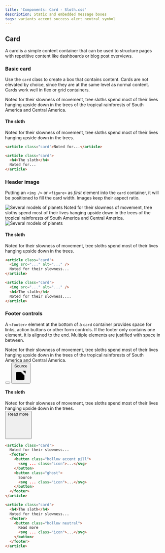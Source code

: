 ```yaml
---
title: 'Components: Card - Sloth.css'
description: Static and embedded message boxes
tags: variants accent success alert neutral symbol
---
```


## Card

A card is a simple content container that can be used to structure pages with repetitive content like dashboards or blog post overviews.

### Basic card

Use the `card` class to create a box that contains content. Cards are not elevated by choice, since they are at the same level as normal content. Cards work well in flex or grid containers.

<div class="demo">
  <div class="grid grid-cols-2 gap-4 max-w-screen-sm">
    <article class="card">
      Noted for their slowness of movement, tree sloths spend most of their lives hanging upside down in the trees of the tropical rainforests of South America and Central America.
    </article>
    <article class="card">
      <h4>The sloth</h4>
      Noted for their slowness of movement, tree sloths spend most of their lives hanging upside down in the trees.
    </article>
  </div>
</div>

```html
<article class="card">Noted for...</article>

<article class="card">
  <h4>The sloth</h4>
  Noted for...
</article>
```

### Header image

Putting an `<img />` or `<figure>` as *first* element into the `card` container, it will be positioned to fill the card width. Images keep their aspect ratio.

<div class="demo">
  <div class="grid grid-cols-2 gap-4 max-w-screen-sm">
    <article class="card">
      <img src="https://images.unsplash.com/photo-1506272517965-ec6133efee7a?ixlib=rb-4.0.3&q=85&fm=jpg&crop=entropy&cs=srgb&w=640" alt="Several models of planets" />
      Noted for their slowness of movement, tree sloths spend most of their lives hanging upside down in the trees of the tropical rainforests of South America and Central America.
    </article>
    <article class="card">
      <img src="https://images.unsplash.com/photo-1506272517965-ec6133efee7a?ixlib=rb-4.0.3&q=85&fm=jpg&crop=entropy&cs=srgb&w=640" alt="Several models of planets" />
      <h4>The sloth</h4>
      Noted for their slowness of movement, tree sloths spend most of their lives hanging upside down in the trees.
    </article>
  </div>
</div>

```html
<article class="card">
  <img src="..." alt="..." />
  Noted for their slowness...
</article>

<article class="card">
  <img src="..." alt="..." />
  <h4>The sloth</h4>
  Noted for their slowness....
</article>
```

### Footer controls

A `<footer>` element at the bottom of a `card` container provides space for links, action buttons or other form controls. If the footer only contains one element, it is aligned to the end. Multiple elements are justified with space in between.

<div class="demo">
  <div class="grid grid-cols-2 gap-4 max-w-screen-sm">
    <article class="card">
      Noted for their slowness of movement, tree sloths spend most of their lives hanging upside down in the trees of the tropical rainforests of South America and Central America.
      <footer>
        <button class="hollow accent pill">
          <svg xmlns="http://www.w3.org/2000/svg" viewBox="0 0 24 24" class="icon"><path d="M12 5l0 14" /><path d="M5 12l14 0" /></svg>
        </button>
        <button class="ghost">
          Source
          <svg xmlns="http://www.w3.org/2000/svg" viewBox="0 0 24 24" class="icon"><path d="M12 6h-6a2 2 0 0 0 -2 2v10a2 2 0 0 0 2 2h10a2 2 0 0 0 2 -2v-6" /><path d="M11 13l9 -9" /><path d="M15 4h5v5" /></svg>
        </button>
      </footer>
    </article>
    <article class="card">
      <h4>The sloth</h4>
      Noted for their slowness of movement, tree sloths spend most of their lives hanging upside down in the trees.
      <footer>
        <button class="hollow neutral">
          Read more
          <svg xmlns="http://www.w3.org/2000/svg" viewBox="0 0 24 24" class="icon"><path d="M5 12l14 0" /><path d="M13 18l6 -6" /><path d="M13 6l6 6" /></svg>
        </button>
      </footer>
    </article>
  </div>
</div>

```html
<article class="card">
  Noted for their slowness...
  <footer>
    <button class="hollow accent pill">
      <svg ... class="icon">...</svg>
    </button>
    <button class="ghost">
      Source
      <svg ... class="icon">...</svg>
    </button>
  </footer>
</article>

<article class="card">
  <h4>The sloth</h4>
  Noted for their slowness...
  <footer>
    <button class="hollow neutral">
      Read more
      <svg ... class="icon">...</svg>
    </button>
  </footer>
</article>
```
